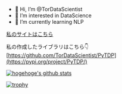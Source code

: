 - 👋 Hi, I’m @TorDataScientist
- 👀 I’m interested in DataScience
- 🌱 I’m currently learning NLP

<a href=https://sites.google.com/view/tordatascientist/home/>私のサイトはこちら</a>


<!--リポジトリ-->
私の作成したライブラリはこちら👇  
[https://github.com/TorDataScientist/PyTDP](https://pypi.org/project/PyTDP/)


<!-- リポジトリステータス -->
[![hogehoge's github stats](https://github-readme-stats.vercel.app/api?username=TorDataScientist&hide=contribs&count_private=true&show_icons=true&theme=radical)](https://github.com/TorDataScientist/)

<!--トロフィー-->
[![trophy](https://github-profile-trophy.vercel.app/?username=TorDataScientist&theme=dracula)](https://github.com/TorDataScientist/)

